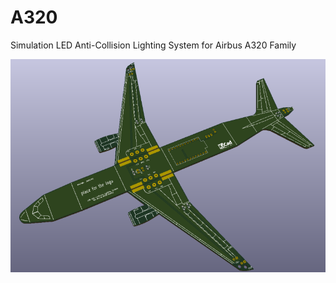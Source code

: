 # A320
Simulation LED Anti-Collision Lighting System for Airbus A320 Family



![PCB](https://github.com/g738l/A320/blob/master/A320.png)
